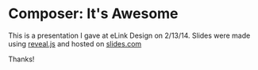 # Composer: It's Awesome

This is a presentation I gave at eLink Design on 2/13/14. Slides were made using [reveal.js](https://github.com/hakimel/reveal.js) and hosted on [slides.com](http://slides.com/oflannabhra/elinkcomposer/#/)

Thanks!